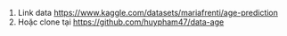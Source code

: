1. Link data https://www.kaggle.com/datasets/mariafrenti/age-prediction
2. Hoặc clone tại https://github.com/huypham47/data-age
